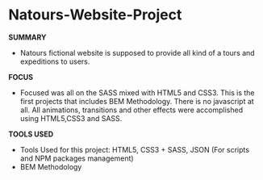 # Natours-Website-Project

<b>SUMMARY</b>

- Natours fictional website is supposed to provide all kind of a tours and expeditions to users.

<b>FOCUS</b>

- Focused was all on the SASS mixed with HTML5 and CSS3. This is the first projects that includes BEM Methodology. There is no javascript at all. All animations, transitions and other effects were accomplished using HTML5,CSS3 and SASS.

<b>TOOLS USED</b>

- Tools Used for this project: HTML5, CSS3 + SASS, JSON (For scripts and NPM packages management)
- BEM Methodology
